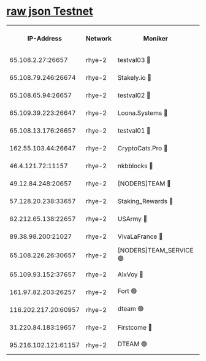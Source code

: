 
[raw json Testnet](https://rpc-check.quickt.stavr.tech/quickt/rpc-quickt-result.json)
=


<table><tr><th>IP-Address</th><th>Network</th><th>Moniker</th><th>Latest Block Height</th><th>Earliest Block Height</th><th>Catching Up</th><th>Tx Index</th><th>Voting Power</th><th>Scan Time</th></tr><tr><td>65.108.2.27:26657</td><td>rhye-2</td><td>testval03 🔴</td><td>610353</td><td>1</td><td>False</td><td>on</td><td>11002050</td><td>2024-02-01T18:14:20.951567976UTC</td></tr><tr><td>65.108.79.246:26674</td><td>rhye-2</td><td>Stakely.io 🔴</td><td>610354</td><td>1</td><td>False</td><td>on</td><td>10010</td><td>2024-02-01T18:14:25.430317491UTC</td></tr><tr><td>65.108.65.94:26657</td><td>rhye-2</td><td>testval02 🔴</td><td>610355</td><td>1</td><td>False</td><td>on</td><td>11002050</td><td>2024-02-01T18:14:28.317383582UTC</td></tr><tr><td>65.109.39.223:26647</td><td>rhye-2</td><td>Loona.Systems 🔴</td><td>609825</td><td>1</td><td>False</td><td>off</td><td>86949</td><td>2024-02-01T18:14:31.457897014UTC</td></tr><tr><td>65.108.13.176:26657</td><td>rhye-2</td><td>testval01 🔴</td><td>610355</td><td>1</td><td>False</td><td>on</td><td>13082010</td><td>2024-02-01T18:14:32.302341642UTC</td></tr><tr><td>162.55.103.44:26647</td><td>rhye-2</td><td>CryptoCats.Pro 🔴</td><td>609825</td><td>1</td><td>False</td><td>off</td><td>9999</td><td>2024-02-01T18:14:59.401823172UTC</td></tr><tr><td>46.4.121.72:11157</td><td>rhye-2</td><td>nkbblocks 🔴</td><td>610352</td><td>70101</td><td>False</td><td>off</td><td>81491</td><td>2024-02-01T18:14:12.882322312UTC</td></tr><tr><td>49.12.84.248:20657</td><td>rhye-2</td><td>[NODERS]TEAM 🔴</td><td>610356</td><td>146001</td><td>False</td><td>on</td><td>59690</td><td>2024-02-01T18:14:40.685336588UTC</td></tr><tr><td>57.128.20.238:33657</td><td>rhye-2</td><td>Staking_Rewards 🔴</td><td>609825</td><td>149101</td><td>False</td><td>on</td><td>9900</td><td>2024-02-01T18:14:31.030115878UTC</td></tr><tr><td>62.212.65.138:22657</td><td>rhye-2</td><td>USArmy 🔴</td><td>563100</td><td>198001</td><td>False</td><td>on</td><td>59069</td><td>2024-02-01T18:14:20.154813281UTC</td></tr><tr><td>89.38.98.200:21027</td><td>rhye-2</td><td>VivaLaFrance 🔴</td><td>610352</td><td>220501</td><td>False</td><td>off</td><td>10000</td><td>2024-02-01T18:14:15.250173155UTC</td></tr><tr><td>65.108.226.26:30657</td><td>rhye-2</td><td>[NODERS]TEAM_SERVICE 🟢</td><td>610355</td><td>241501</td><td>False</td><td>on</td><td>0</td><td>2024-02-01T18:14:31.879900698UTC</td></tr><tr><td>65.109.93.152:37657</td><td>rhye-2</td><td>AlxVoy 🔴</td><td>610353</td><td>315173</td><td>False</td><td>on</td><td>143351</td><td>2024-02-01T18:14:17.724267073UTC</td></tr><tr><td>161.97.82.203:26257</td><td>rhye-2</td><td>Fort 🟢</td><td>563100</td><td>330438</td><td>False</td><td>on</td><td>0</td><td>2024-02-01T18:14:12.550093772UTC</td></tr><tr><td>116.202.217.20:60957</td><td>rhye-2</td><td>dteam 🟢</td><td>610355</td><td>421794</td><td>False</td><td>on</td><td>0</td><td>2024-02-01T18:14:28.602597415UTC</td></tr><tr><td>31.220.84.183:19657</td><td>rhye-2</td><td>Firstcome 🔴</td><td>584316</td><td>541501</td><td>False</td><td>off</td><td>721277</td><td>2024-02-01T18:14:20.514481495UTC</td></tr><tr><td>95.216.102.121:61157</td><td>rhye-2</td><td>DTEAM 🟢</td><td>596935</td><td>595801</td><td>False</td><td>on</td><td>0</td><td>2024-02-01T18:14:25.758746320UTC</td></tr></table>